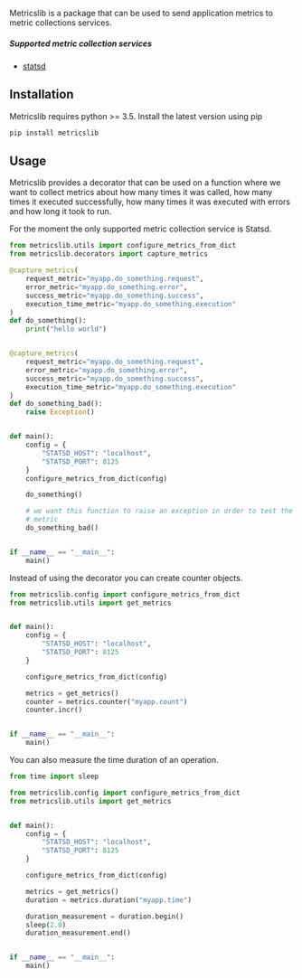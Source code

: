 Metricslib is a package that can be used to send application metrics to metric
collections services.

##### Supported metric collection services

* [statsd](https://github.com/statsd/statsd)

## Installation

Metricslib requires python >= 3.5. Install the latest version using pip

```bash
pip install metricslib 
```

## Usage

Metricslib provides a decorator that can be used on a function where we want to
collect metrics about how many times it was called, how many times it executed
successfully, how many times it was executed with errors and how long it took
to run.

For the moment the only supported metric collection service is Statsd.

```python
from metricslib.utils import configure_metrics_from_dict
from metricslib.decorators import capture_metrics

@capture_metrics(
    request_metric="myapp.do_something.request",
    error_metric="myapp.do_something.error",
    success_metric="myapp.do_something.success",
    execution_time_metric="myapp.do_something.execution"
)
def do_something():
    print("hello world")


@capture_metrics(
    request_metric="myapp.do_something.request",
    error_metric="myapp.do_something.error",
    success_metric="myapp.do_something.success",
    execution_time_metric="myapp.do_something.execution"
)
def do_something_bad():
    raise Exception()


def main():
    config = {
        "STATSD_HOST": "localhost",
        "STATSD_PORT": 8125
    }
    configure_metrics_from_dict(config)

    do_something()

    # we want this function to raise an exception in order to test the error
    # metric
    do_something_bad()


if __name__ == "__main__":
    main()

```

Instead of using the decorator you can create counter objects.

```python
from metricslib.config import configure_metrics_from_dict
from metricslib.utils import get_metrics


def main():
    config = {
        "STATSD_HOST": "localhost",
        "STATSD_PORT": 8125
    }

    configure_metrics_from_dict(config)

    metrics = get_metrics()
    counter = metrics.counter("myapp.count")
    counter.incr()


if __name__ == "__main__":
    main()
```

You can also measure the time duration of an operation.

```python
from time import sleep

from metricslib.config import configure_metrics_from_dict
from metricslib.utils import get_metrics


def main():
    config = {
        "STATSD_HOST": "localhost",
        "STATSD_PORT": 8125
    }

    configure_metrics_from_dict(config)

    metrics = get_metrics()
    duration = metrics.duration("myapp.time")

    duration_measurement = duration.begin()
    sleep(2.0)
    duration_measurement.end()


if __name__ == "__main__":
    main()

```

